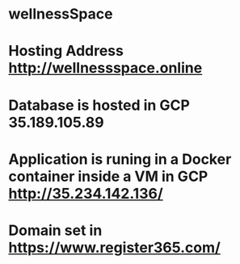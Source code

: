 # wellnessSpace

# Hosting Address http://wellnessspace.online

# Database is hosted in GCP 35.189.105.89

# Application is runing in a Docker container inside a VM in GCP http://35.234.142.136/

# Domain set in https://www.register365.com/

